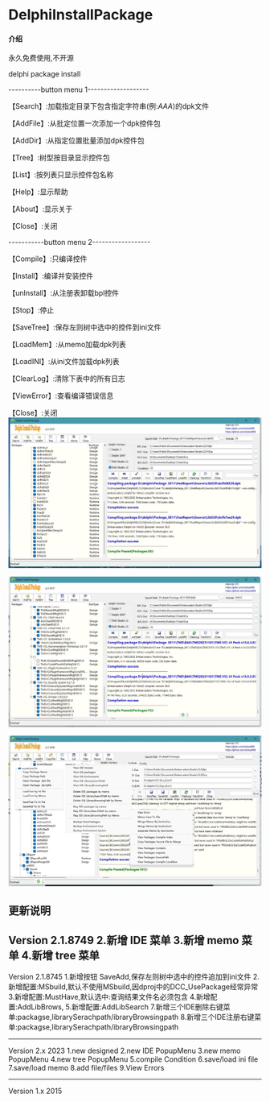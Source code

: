 # DelphiInstallPackage

#### 介绍

永久免费使用,不开源

delphi package install

----------button menu 1-------------------

【Search】:加载指定目录下包含指定字符串(例:*AAA*)的dpk文件

【AddFile】:从批定位置一次添加一个dpk控件包

【AddDir】:从指定位置批量添加dpk控件包

【Tree】:树型按目录显示控件包

【List】:按列表只显示控件包名称

【Help】:显示帮助

【About】:显示关于

【Close】:关闭

-----------button menu 2------------------

【Compile】:只编译控件

【Install】:编译并安装控件

【unInstall】:从注册表卸载bpl控件

【Stop】:停止

【SaveTree】:保存左则树中选中的控件到ini文件

【LoadMem】:从memo加载dpk列表

【LoadINI】:从ini文件加载dpk列表

【ClearLog】:清除下表中的所有日志

【ViewError】:查看编译错误信息

【Close】:关闭
![Alt text](fastreport.jpg)

![Alt text](tms.jpg)

![Alt text](all.jpg)




更新说明
------------------------------------------
Version 2.1.8749
2.新增 IDE 菜单
3.新增 memo 菜单
4.新增 tree 菜单
------------------------------------------
Version 2.1.8745
1.新增按钮 SaveAdd,保存左则树中选中的控件追加到ini文件
2.新增配置:MSbuild,默认不使用MSbuild,因dproj中的DCC_UsePackage经常异常
3.新增配置:MustHave,默认选中:查询结果文件名必须包含
4.新增配置:AddLibBrows,
5.新增配置:AddLibSearch
7.新增三个IDE删除右键菜单:packagse,librarySerachpath/ibraryBrowsingpath
8.新增三个IDE注册右键菜单:packagse,librarySerachpath/ibraryBrowsingpath


------------------------------------------
Version 2.x 2023
1.new designed 
2.new IDE PopupMenu
3.new memo PopupMenu
4.new tree PopupMenu
5.compile Condition
6.save/load ini file 
7.save/load memo 
8.add file/files 
9.View Errors 

------------------------------------------
Version 1.x 2015
